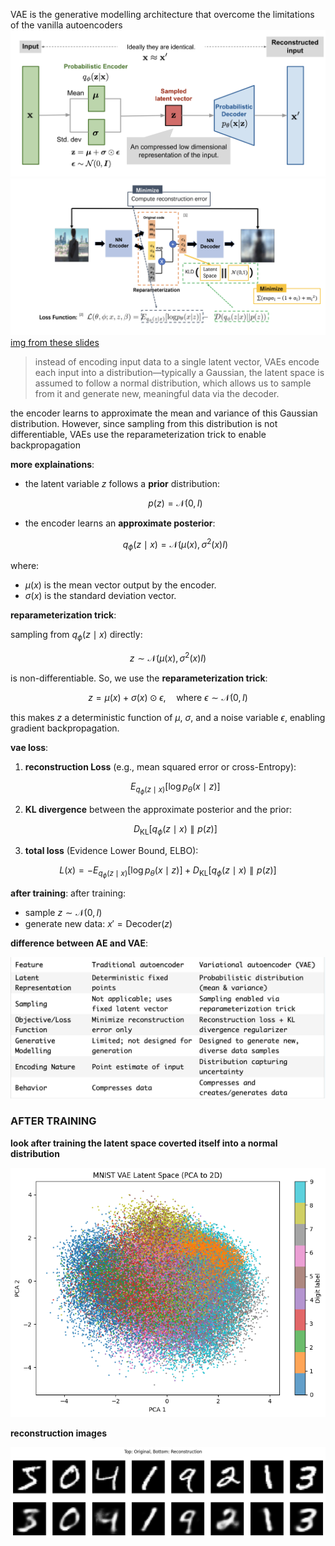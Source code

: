 VAE is the generative modelling architecture that overcome the limitations of the vanilla autoencoders
![img](img/vae-gaussian.png)
![img](img/arch.png)
[img from these slides](https://deeplearning.cs.cmu.edu/F21/document/recitation/Recitation11/AE_and_VAE.pdf)
> instead of encoding input data to a single latent vector, VAEs encode each input into a distribution—typically a Gaussian, the latent space is assumed to follow a normal distribution, which allows us to sample from it and generate new, meaningful data via the decoder.

the encoder learns to approximate the mean and variance of this Gaussian distribution. However, since sampling from this distribution is not differentiable, VAEs use the reparameterization trick to enable backpropagation

**more explainations**:
- the latent variable $z$ follows a **prior** distribution:

  $$p(z) = \mathcal{N}(0, I)$$

- the encoder learns an **approximate posterior**:

  $$q_\phi(z \mid x) = \mathcal{N}(\mu(x), \sigma^2(x) I)$$

where:
- $\mu(x)$ is the mean vector output by the encoder.
- $\sigma(x)$ is the standard deviation vector.

**reparameterization trick**:

sampling from $q_\phi(z \mid x)$ directly:

  $$z \sim \mathcal{N}(\mu(x), \sigma^2(x) I)$$

is non-differentiable. So, we use the **reparameterization trick**:

  $$z = \mu(x) + \sigma(x) \odot \epsilon, \quad \text{where } \epsilon \sim \mathcal{N}(0, I)$$

this makes $z$ a deterministic function of $\mu$, $\sigma$, and a noise variable $\epsilon$, enabling gradient backpropagation.

**vae loss**: 
1. **reconstruction Loss** (e.g., mean squared error or cross-Entropy):

   $$E_{q_\phi(z \mid x)} [ \log p_\theta(x \mid z) ]$$

2. **KL divergence** between the approximate posterior and the prior:

   $$D_{\text{KL}} \left[ q_\phi(z \mid x) \parallel p(z) \right]$$

3. **total loss** (Evidence Lower Bound, ELBO):

  $$L(x) = -E_{q_\phi(z \mid x)} [ \log p_\theta(x \mid z) ] + D_{\text{KL}} \left[ q_\phi(z \mid x) \parallel p(z) \right]$$

**after training**:
after training:
- sample $z \sim \mathcal{N}(0, I)$
- generate new data: $x' = \text{Decoder}(z)$

**difference between AE and VAE**: 

![img](img/difference.png)


### AFTER TRAINING 

**look after training the latent space coverted itself into a normal distribution** 

![no](img/after_training.png)

**reconstruction images**

![recon](img/reconstruction.png)

